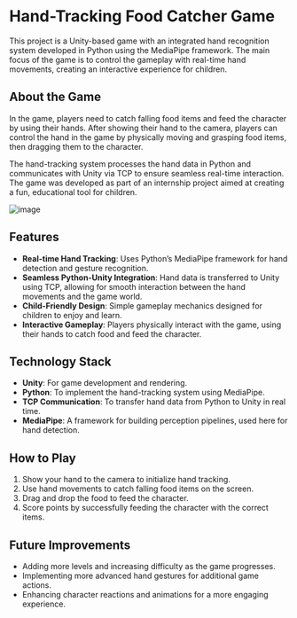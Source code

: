 # Hand-Tracking Food Catcher Game

This project is a Unity-based game with an integrated hand recognition system developed in Python using the MediaPipe framework. The main focus of the game is to control the gameplay with real-time hand movements, creating an interactive experience for children.

## About the Game

In the game, players need to catch falling food items and feed the character by using their hands. After showing their hand to the camera, players can control the hand in the game by physically moving and grasping food items, then dragging them to the character.

The hand-tracking system processes the hand data in Python and communicates with Unity via TCP to ensure seamless real-time interaction. The game was developed as part of an internship project aimed at creating a fun, educational tool for children.

![image](https://github.com/user-attachments/assets/e8e6afc2-96f1-4b81-ae8d-70d75cdb01c4)


## Features


- **Real-time Hand Tracking**: Uses Python’s MediaPipe framework for hand detection and gesture recognition.
- **Seamless Python-Unity Integration**: Hand data is transferred to Unity using TCP, allowing for smooth interaction between the hand movements and the game world.
- **Child-Friendly Design**: Simple gameplay mechanics designed for children to enjoy and learn.
- **Interactive Gameplay**: Players physically interact with the game, using their hands to catch food and feed the character.

## Technology Stack

- **Unity**: For game development and rendering.
- **Python**: To implement the hand-tracking system using MediaPipe.
- **TCP Communication**: To transfer hand data from Python to Unity in real time.
- **MediaPipe**: A framework for building perception pipelines, used here for hand detection.

## How to Play

1. Show your hand to the camera to initialize hand tracking.
2. Use hand movements to catch falling food items on the screen.
3. Drag and drop the food to feed the character.
4. Score points by successfully feeding the character with the correct items.

## Future Improvements

- Adding more levels and increasing difficulty as the game progresses.
- Implementing more advanced hand gestures for additional game actions.
- Enhancing character reactions and animations for a more engaging experience. 
